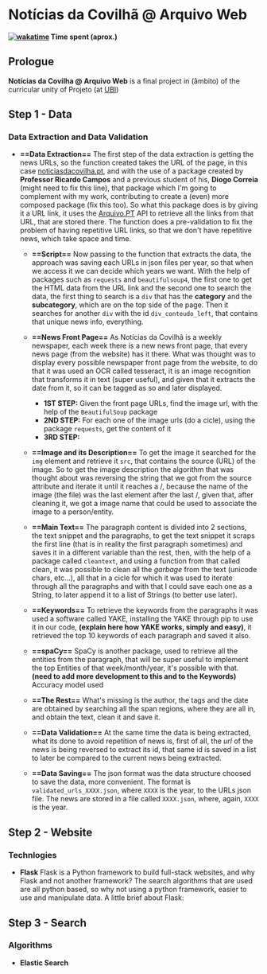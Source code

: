 # Notícias da Covilhã @ Arquivo Web

**[![wakatime](https://wakatime.com/badge/user/018cfa2b-6d3b-4537-9f07-a84184b9a93b/project/018dd20f-71eb-4c86-8c1f-08cc4b94ac5a.svg)](https://wakatime.com/badge/user/018cfa2b-6d3b-4537-9f07-a84184b9a93b/project/018dd20f-71eb-4c86-8c1f-08cc4b94ac5a) Time spent (aprox.)**

## Prologue
**Notícias da Covilha @ Arquivo Web** is a final project in (âmbito) of the curricular unity of Projeto (at [UBI](https://ubi.pt))

## Step 1 - Data
### Data Extraction and Data Validation
- **==Data Extraction==**
  The first step of the data extraction is getting the news URLs, so the function created takes the URL of the page, in this case [noticiasdacovilha.pt](noticiasdacovilha.pt), and with the use of a package created by **Professor Ricardo Campos** and a previous student of his, **Diogo Correia** (might need to fix this line), that package which I'm going to complement with my work, contributing to create a (even) more composed package (fix this too). So what this package does is by giving it a URL link, it uses the [Arquivo.PT](https://arquivo.pt) API to retrieve all the links from that URL, that are stored there.
  The function does a pre-validation to fix the problem of having repetitive URL links, so that we don't have repetitive news, which take space and time.
  
  - **==Script==**
  	Now passing to the function that extracts the data, the approach was saving each URLs in json files per year, so that when we access it we can decide which years we want. With the help of packages such as `requests` and `beautifulsoup4`, the first one to get the HTML data from the URL link and the second one to search the data, the first thing to search is a `div` that has the **category** and the **subcategory**, which are on the top side of the page. Then it searches for another `div` with the id `div_conteudo_left`, that contains that unique news info, everything. 

  - **==News Front Page==**
    As Notícias da Covilhã is a weekly newspaper, each week there is a new news front page, that every news page (from the website) has it there.
    What was thought was to display every possible newspaper front page from the website, to do that it was used an OCR called tesseract, it is an image recognition that transforms it in text (super useful), and given that it extracts the date from it, so it can be tagged as so and later displayed.
    - **1ST STEP:** Given the front page URLs, find the image url, with the help of the `BeautifulSoup` package
    - **2ND STEP:** For each one of the image urls (do a cicle), using the package `requests`, get the content of it
    - **3RD STEP:** 
    
   - **==Image and its Description==**
    To get the image it searched for the `img` element and retrieve it `src`, that contains the source (URL) of the image.
    So to get the image description the algorithm that was thought about was reversing the string that we got from the source attribute and iterate it until it reaches a /, because the name of the image (the file) was the last element after the last /, given that, after cleaning it, we got a image name that could be used to associate the image to a person/entity.
    
   - **==Main Text==**
    The paragraph content is divided into 2 sections, the text snippet and the paragraphs, to get the text snippet it scraps the first line (that is in reality the first paragraph sometimes) and saves it in a different variable than the rest, then, with the help of a package called `cleantext`, and using a function from that called clean, it was possible to clean all the *garbage* from the text (unicode chars, etc...), all that in a cicle for which it was used to iterate through all the paragraphs and with that I could save each one as a String, to later append it to a list of Strings (to better use later).
    
   - **==Keywords==**
    To retrieve the keywords from the paragraphs it was used a software called YAKE, installing the YAKE through pip to use it in our code, **(explain here how YAKE works, simply and easy)**, it retrieved the top 10 keywords of each paragraph and saved it also.
    
    - **==spaCy==**
    SpaCy is another package, used to retrieve all the entities from the paragraph, that will be super useful to implement the top Entities of that week/month/year, it's possible with that. **(need to add more development to this and to the Keywords)** Accuracy model used
    
    - **==The Rest==**
    What's missing is the author, the tags and the date are obtained by searching all the span regions, where they are all in, and obtain the text, clean it and save it.
    
    - **==Data Validation==**
    At the same time the data is being extracted, what its done to avoid repetition of news is, first of all, the *url* of the news is being reversed to extract its id, that same id is saved in a list to later be compared to the current news being extracted.
    
    - **==Data Saving==**
    The json format was the data structure choosed to save the data, more convenient. The format is `validated_urls_XXXX.json`, where `XXXX` is the year, to the URLs json file. The news are stored in a file called `XXXX.json`, where, again, `XXXX` is the year.

## Step 2 - Website
### Technlogies
  - **Flask**
  Flask is a Python framework to build full-stack websites, and why Flask and not another framework? The search algorithms that are used are all python based, so why not using a python framework, easier to use and manipulate data.
  A little brief about Flask: 
  
## Step 3 - Search
### Algorithms
  - **Elastic Search**

